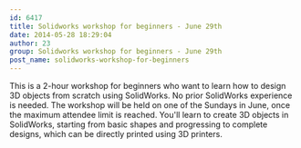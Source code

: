 ```yaml
---
id: 6417
title: Solidworks workshop for beginners - June 29th
date: 2014-05-28 18:29:04
author: 23
group: Solidworks workshop for beginners - June 29th
post_name: solidworks-workshop-for-beginners
---
```


This is a 2-hour workshop for beginners who want to learn how to design 3D objects from scratch using SolidWorks. No prior SolidWorks experience is needed. The workshop will be held on one of the Sundays in June, once the maximum attendee limit is reached.  You'll learn to create 3D objects in SolidWorks, starting from basic shapes and progressing to complete designs, which can be directly printed using 3D printers.